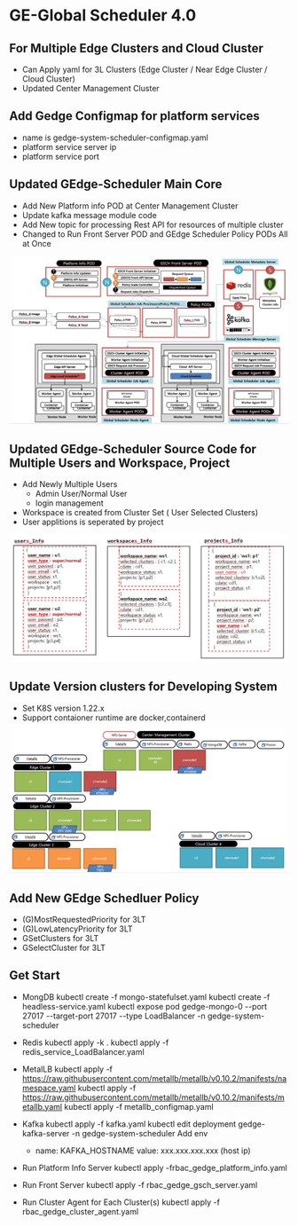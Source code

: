 # GE-Global Scheduler 4.0

## For Multiple Edge Clusters and Cloud Cluster

- Can Apply yaml for 3L Clusters (Edge Cluster / Near Edge Cluster / Cloud Cluster)  
- Updated Center Management Cluster

## Add Gedge Configmap for platform services 

- name is gedge-system-scheduler-configmap.yaml 
- platform service server ip
- platform service port

## Updated GEdge-Scheduler Main Core  

- Add New Platform info POD at Center Management Cluster
- Update kafka message module code
- Add New topic for processing Rest API for resources of multiple cluster    
- Changed to Run Front Server POD and GEdge Scheduler Policy PODs All at Once

![gedge_scheduler_system](./assets/gedge_scheduler_system.png)


## Updated GEdge-Scheduler Source Code for Multiple Users and Workspace, Project 

- Add Newly Multiple Users
  * Admin User/Normal User
  * login management 
- Workspace is created from Cluster Set ( User Selected Clusters)
- User applitions is seperated by project    

![user_workspace_project](./assets/user_workspace_project.png)

## Update Version clusters for Developing System  
- Set K8S version 1.22.x
- Support contaioner runtime are docker,containerd

![testing_system](./assets/testing_system.png)

## Add New GEdge Schedluer Policy 

- (G)MostRequestedPriority for 3LT 
- (G)LowLatencyPriority for 3LT
- GSetClusters for 3LT
- GSelectCluster for 3LT

## Get Start
- MongDB
  kubectl create -f mongo-statefulset.yaml
  kubectl create -f headless-service.yaml
  kubectl expose pod gedge-mongo-0 --port 27017 --target-port 27017 --type LoadBalancer -n gedge-system-scheduler

- Redis 
  kubectl apply -k .
  kubectl apply -f redis_service_LoadBalancer.yaml

- MetalLB
  kubectl apply -f https://raw.githubusercontent.com/metallb/metallb/v0.10.2/manifests/namespace.yaml
  kubectl apply -f https://raw.githubusercontent.com/metallb/metallb/v0.10.2/manifests/metallb.yaml
  kubectl apply -f metallb_configmap.yaml

- Kafka
  kubectl apply -f kafka.yaml
  kubectl edit deployment gedge-kafka-server -n gedge-system-scheduler
  Add env 
     - name: KAFKA_HOSTNAME
       value: xxx.xxx.xxx.xxx (host ip)
- Run Platform Info Server 
  kubectl apply -frbac_gedge_platform_info.yaml 
  
- Run Front Server 
  kubectl apply -f rbac_gedge_gsch_server.yaml

- Run Cluster Agent for Each Cluster(s)
  kubectl apply -f rbac_gedge_cluster_agent.yaml
  
